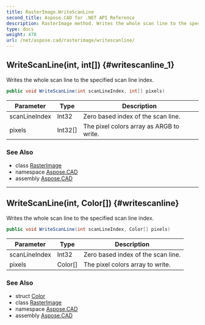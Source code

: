 ```yaml
---
title: RasterImage.WriteScanLine
second_title: Aspose.CAD for .NET API Reference
description: RasterImage method. Writes the whole scan line to the specified scan line index
type: docs
weight: 470
url: /net/aspose.cad/rasterimage/writescanline/
---
```

## WriteScanLine(int, int[]) {#writescanline_1}

Writes the whole scan line to the specified scan line index.

```csharp
public void WriteScanLine(int scanLineIndex, int[] pixels)
```

| Parameter | Type | Description |
| --- | --- | --- |
| scanLineIndex | Int32 | Zero based index of the scan line. |
| pixels | Int32[] | The pixel colors array as ARGB to write. |

### See Also

* class [RasterImage](../)
* namespace [Aspose.CAD](../../../aspose.cad/)
* assembly [Aspose.CAD](../../../)

---

## WriteScanLine(int, Color[]) {#writescanline}

Writes the whole scan line to the specified scan line index.

```csharp
public void WriteScanLine(int scanLineIndex, Color[] pixels)
```

| Parameter | Type | Description |
| --- | --- | --- |
| scanLineIndex | Int32 | Zero based index of the scan line. |
| pixels | Color[] | The pixel colors array to write. |

### See Also

* struct [Color](../../color/)
* class [RasterImage](../)
* namespace [Aspose.CAD](../../../aspose.cad/)
* assembly [Aspose.CAD](../../../)


